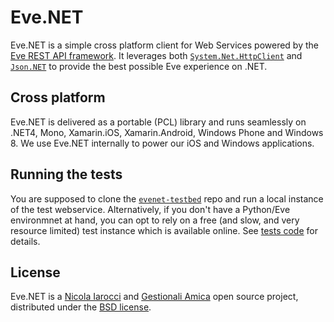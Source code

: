 Eve.NET
=======
Eve.NET is a simple cross platform client for Web Services powered by the [Eve
REST API framework][1]. It leverages both [`System.Net.HttpClient`][5] and
[`Json.NET`][6] to provide the best possible Eve experience on .NET.

Cross platform
--------------
Eve.NET is delivered as a portable (PCL) library and runs seamlessly on .NET4,
Mono, Xamarin.iOS, Xamarin.Android, Windows Phone and Windows 8. We use Eve.NET
internally to power our iOS and Windows applications.

Running the tests
-----------------
You are supposed to  clone the [`evenet-testbed`][7] repo and run a local
instance of the test webservice. Alternatively, if you don't have a Python/Eve
environmnet at hand, you can opt to rely on a free (and slow, and very resource
limited) test instance which is available online. See [tests code][8] for
details.

License
-------
Eve.NET is a [Nicola Iarocci][2] and [Gestionali Amica][3] open source project,
distributed under the [BSD license][4].

[1]: http://python-eve.org
[2]: http://nicolaiarocci.com
[3]: http://gestionaleamica.com
[4]: https://github.com/nicolaiarocci/Eve.NET/blob/master/LICENSE.txt
[5]: http://msdn.microsoft.com/en-us/library/system.net.http.httpclient%28v=vs.118%29.aspx
[6]: http://james.newtonking.com/json
[7]: https://github.com/nicolaiarocci/Eve.NET-testbed
[8]: https://github.com/nicolaiarocci/Eve.NET/blob/master/Eve.Client.Tests/MethodsBase.cs#L13-L31
